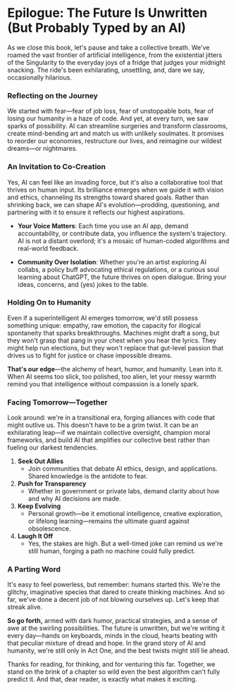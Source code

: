 # Epilogue: The Future Is Unwritten (But Probably Typed by an AI)

As we close this book, let's pause and take a collective breath. We've roamed the vast frontier of artificial intelligence, from the existential jitters of the Singularity to the everyday joys of a fridge that judges your midnight snacking. The ride's been exhilarating, unsettling, and, dare we say, occasionally hilarious.

### Reflecting on the Journey

We started with fear—fear of job loss, fear of unstoppable bots, fear of losing our humanity in a haze of code. And yet, at every turn, we saw sparks of possibility. AI can streamline surgeries and transform classrooms, create mind-bending art and match us with unlikely soulmates. It promises to reorder our economies, restructure our lives, and reimagine our wildest dreams—or nightmares.

### An Invitation to Co-Creation

Yes, AI can feel like an invading force, but it's also a collaborative tool that thrives on human input. Its brilliance emerges when we guide it with vision and ethics, channeling its strengths toward shared goals. Rather than shrinking back, we can shape AI's evolution—prodding, questioning, and partnering with it to ensure it reflects our highest aspirations.

- **Your Voice Matters**: Each time you use an AI app, demand accountability, or contribute data, you influence the system's trajectory. AI is not a distant overlord; it's a mosaic of human-coded algorithms and real-world feedback.

- **Community Over Isolation**: Whether you're an artist exploring AI collabs, a policy buff advocating ethical regulations, or a curious soul learning about ChatGPT, the future thrives on open dialogue. Bring your ideas, concerns, and (yes) jokes to the table.

### Holding On to Humanity

Even if a superintelligent AI emerges tomorrow, we'd still possess something unique: empathy, raw emotion, the capacity for illogical spontaneity that sparks breakthroughs. Machines might draft a song, but they won't grasp that pang in your chest when you hear the lyrics. They might help run elections, but they won't replace that gut-level passion that drives us to fight for justice or chase impossible dreams.

**That's our edge**—the alchemy of heart, humor, and humanity. Lean into it. When AI seems too slick, too polished, too alien, let your messy warmth remind you that intelligence without compassion is a lonely spark.

### Facing Tomorrow—Together

Look around: we're in a transitional era, forging alliances with code that might outlive us. This doesn't have to be a grim twist. It can be an exhilarating leap—if we maintain collective oversight, champion moral frameworks, and build AI that amplifies our collective best rather than fueling our darkest tendencies.

1. **Seek Out Allies**
   - Join communities that debate AI ethics, design, and applications. Shared knowledge is the antidote to fear.
2. **Push for Transparency**
   - Whether in government or private labs, demand clarity about how and why AI decisions are made.
3. **Keep Evolving**
   - Personal growth—be it emotional intelligence, creative exploration, or lifelong learning—remains the ultimate guard against obsolescence.
4. **Laugh It Off**
   - Yes, the stakes are high. But a well-timed joke can remind us we're still human, forging a path no machine could fully predict.

### A Parting Word

It's easy to feel powerless, but remember: humans started this. We're the glitchy, imaginative species that dared to create thinking machines. And so far, we've done a decent job of not blowing ourselves up. Let's keep that streak alive.

**So go forth,** armed with dark humor, practical strategies, and a sense of awe at the swirling possibilities. The future is unwritten, but we're writing it every day—hands on keyboards, minds in the cloud, hearts beating with that peculiar mixture of dread and hope. In the grand story of AI and humanity, we're still only in Act One, and the best twists might still lie ahead.

Thanks for reading, for thinking, and for venturing this far. Together, we stand on the brink of a chapter so wild even the best algorithm can't fully predict it. And that, dear reader, is exactly what makes it exciting.

[QR Code 1]: Explore: "AI Communities & Ethical Organizations"
[QR Code 2]: Watch: "Voices in AI: Hope & Warning"
[QR Code 3]: Read: "Art, Empathy, & the Human Edge"
[QR Code 4]: Interactive: "Build Your AI Manifesto"
[QR Code 5]: Listen: "Reflections from Leaders on AI's Next Decade"